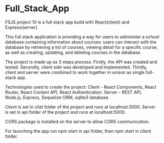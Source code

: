 # Full_Stack_App
 FSJS project 10 is a full stack app build with React(client) and Express(server).

 This full stack application is providing a way for users to administer a school database containing information about courses: users can interact with the database by retrieving a list of courses, viewing detail for a specific course, as well as creating, updating, and deleting courses in the database.

 The project is made up as 3 steps process. Firstly, the API was created and tested. Secondly, client side was developed and implemented. Thirdly, client and server
 were combined to work together in unison as single full-stack app. 

Technologies used to create the project:
    Client - React Components, React Router, React Context API, React Authentication.
    Server - REST API, Node.js, Express, Sequelize ORM, sqlite3 database.

Client is set in cliet folder of the project and runs at localhost:3000.
Server is set in api folder of the project and runs at localhost:5000.

CORS package is installed on the server to allow CORS communication.

For launching the app run npm start in api folder, 
then npm start in client folder.